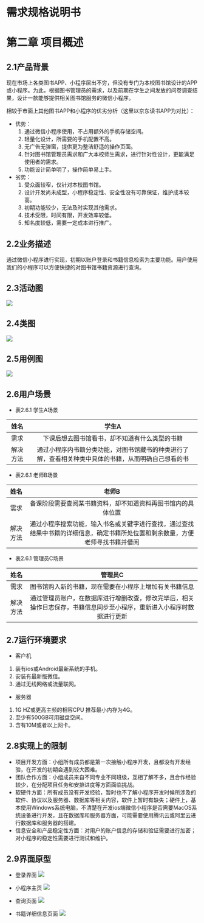 # 需求规格说明书




# 第二章 项目概述
## 2.1产品背景

现在市场上各类图书APP、小程序层出不穷，但没有专门为本校图书馆设计的APP或小程序。为此，根据图书管理员的需求，以及前期在学生之间发放的问卷调查结果，设计一款能够提供相关图书馆服务的微信小程序。

相较于市面上其他图书APP和小程序的优劣分析（这里以京东读书APP为对比）：

+ 优势：
    1. 通过微信小程序使用，不占用额外的手机存储空间。
    2. 轻量化设计，所需要的手机配置不高。
    3. 无广告无弹窗，提供更为整洁舒适的操作页面。
    4. 针对图书馆管理员需求和广大本校师生需求，进行针对性设计，更能满足使用者的需求。
    5. 功能设计简单明了，操作简单易上手。
+ 劣势：
    1. 受众面较窄，仅针对本校图书馆。
    2. 设计开发尚未成型，小程序稳定性、安全性没有可靠保证，维护成本较高。
    3. 初期功能较少，无法及时实现其他需求。
    4. 技术受限，时间有限，开发效率较低。
    5. 知名度较低，需要一定成本进行推广。

## 2.2业务描述

通过微信小程序进行实现，初期以账户登录和书籍信息检索为主要功能。用户使用我们的小程序可以方便快捷的对图书馆书籍资源进行查询。

## 2.3活动图
![](https://img2020.cnblogs.com/blog/2339557/202104/2339557-20210418190914666-904393999.png)

## 2.4类图
![](https://img2020.cnblogs.com/blog/2339557/202104/2339557-20210418190921933-317438982.jpg)

## 2.5用例图
![](https://img2020.cnblogs.com/blog/2339557/202104/2339557-20210418190936929-195109103.png)

## 2.6用户场景

+ 表2.6.1 学生A场景

| 姓名   |  学生A  |
| :--: | :--: |
| 需求 |  下课后想去图书馆看书，却不知道有什么类型的书籍  |
| 解决方法 | 通过小程序内书籍分类功能，对图书馆藏书的种类进行了解，查看相关种类中具体的书籍，从而明确自己想看的书 |

+ 表2.6.1 老师B场景

| 姓名   |  老师B  |
| :--: | :--: |
| 需求 | 备课阶段需要查阅某书籍资料，却不知道资料再图书馆内的具体位置 |
| 解决方法 | 通过小程序搜索功能，输入书名或关键字进行查找，通过查找结果中书籍的详细信息，确定书籍所处位置和剩余数量，方便老师寻找书籍并借阅 |

+ 表2.6.1 管理员C场景

| 姓名   |  管理员C  |
| :--: | :--: |
| 需求 |  图书馆购入新的书籍，现在需要在小程序上增加有关书籍信息  |
| 解决方法 | 通过管理员账户，在数据库进行增删改查，修改完毕后，相关操作日志保存，书籍信息同步至小程序，重新进入小程序时数据进行更新 |

## 2.7运行环境要求

+ 客户机
1. 装有ios或Android最新系统的手机。
2. 安装有最新版微信。
3. 通过无线网络或流量联网。

+ 服务器
1. 1G HZ或更高主频的相容CPU 推荐最小内存为4G。
2. 至少有500GB可用磁盘空间。
3. 含有10M或者以上网卡。

## 2.8实现上的限制

+ 项目开发方面：小组所有成员都是第一次接触小程序开发，且都没有开发经验，在开发的初期会遇到较大困难。
+ 团队合作方面：小组成员来自不同专业不同班级，互相了解不多，且合作经验较少，在分配项目任务和安排进度等方面面临挑战。
+ 软硬件方面：所有成员没有开发经验，暂时也不了解小程序开发时候所涉及的软件、协议以及服务器、数据库等相关内容，软件上暂时有缺失；硬件上，基本使用Windows系统电脑，不清楚在开发ios端微信小程序是否需要MacOS系统设备进行开发，且在数据库和服务器方面，可能需要使用腾讯云或阿里云进行数据库和服务器的搭建。
+ 信息安全和产品稳定性方面：对用户的账户信息的存储和验证需要进行加密；对小程序的稳定性需要进行测试和维护。

## 2.9界面原型

+ 登录界面
![](https://img2020.cnblogs.com/blog/2339557/202104/2339557-20210418185344617-907435692.png)

+ 小程序主页
![](https://img2020.cnblogs.com/blog/2339557/202104/2339557-20210418185406928-1929439212.png)


+ 查询页面
![](https://img2020.cnblogs.com/blog/2339557/202104/2339557-20210418185359299-103414374.png)

+ 书籍详细信息页面
![](https://img2020.cnblogs.com/blog/2339557/202104/2339557-20210418185351533-1855298577.png)

